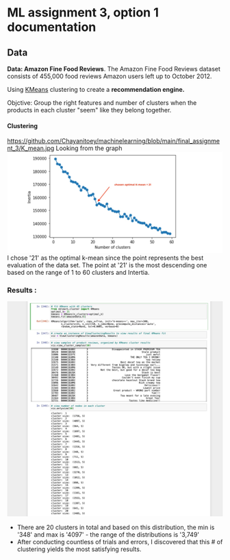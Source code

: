 # ML assignment 3, option 1 documentation

## Data 

**Data: Amazon Fine Food Reviews**. The Amazon Fine Food Reviews dataset consists of 455,000 food reviews Amazon users left up to October 2012. 

Using [KMeans](http://scikit-learn.org/stable/modules/generated/sklearn.cluster.KMeans.html) clustering to create a **recommendation engine.** 

Objctive: Group the right features and number of clusters when the products in each cluster "seem" like they belong together. 


#### Clustering
https://github.com/Chayanitoey/machinelearning/blob/main/final_assignment_3/K_mean.jpg
Looking from the graph ![results](https://github.com/Chayanitoey/machinelearning/blob/main/final_assignment_3/K_mean.jpg)
I chose '21' as the optimal k-mean since the point represents the best evaluation of the data set. 
The point at '21' is the most descending one based on the range of 1 to 60 clusters and Intertia. 

### Results : 

![results](https://github.com/Chayanitoey/machinelearning/blob/main/final_assignment_3/assignment3_1.jpg)

- There are 20 clusters in total and based on this distribution, the min is '348' and max is '4097' - the range of the distributions is '3,749' 
- After conducting countless of trials and errors, I discovered that this # of clustering yields the most satisfying results. 


